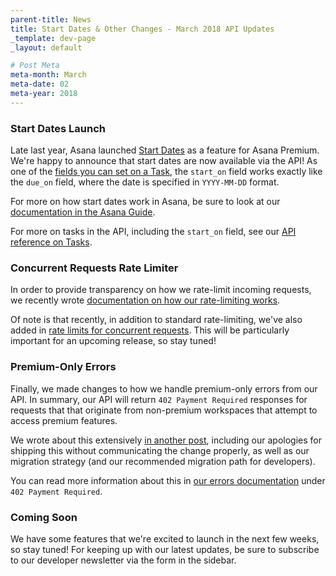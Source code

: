 ```yaml
---
parent-title: News
title: Start Dates & Other Changes - March 2018 API Updates
_template: dev-page
_layout: default

# Post Meta
meta-month: March
meta-date: 02
meta-year: 2018
---
```


### Start Dates Launch

Late last year, Asana launched [Start Dates][start_date_blog] as a feature for
Asana Premium. We're happy to announce that start dates are now
available via the API! As one of the [fields you can set on a
Task](/developers/api-reference/tasks), the `start_on` field works exactly like
the `due_on` field, where the date is specified in `YYYY-MM-DD` format.

For more on how start dates work in Asana, be sure to look at our
[documentation in the Asana Guide][start_dates].

For more on tasks in the API, including the `start_on` field, see our [API
reference on Tasks][tasks-api].

[tasks-api]: /developers/api-reference/tasks

[start_date_blog]: https://blog.asana.com/2017/10/add-start-dates-tasks-projects/
[start_dates]: /guide/help/premium/start-dates

### Concurrent Requests Rate Limiter

In order to provide transparency on how we rate-limit incoming requests, we
recently wrote [documentation on how our rate-limiting works][rate_limiting].

Of note is that recently, in addition to standard rate-limiting, we've also
added in [rate limits for concurrent requests][concurrent_limits].
This will be particularly important for an upcoming release, so stay tuned!

[rate_limiting]: /developers/documentation/getting-started/rate-limits
[concurrent_limits]: /developers/documentation/getting-started/rate-limits#concurrent

### Premium-Only Errors

Finally, we made changes to how we handle premium-only errors from our API. In
summary, our API will return `402 Payment Required` responses for requests that
that originate from non-premium workspaces that attempt to access premium
features.

We wrote about this extensively [in another
post](/developers/feed/premium-only-errors), including our
apologies for shipping this without communicating the change properly, as well
as our migration strategy (and our recommended migration path for
developers).

You can read more information about this in [our errors
documentation](/developers/documentation/getting-started/errors) under `402
Payment Required`.

### Coming Soon

We have some features that we're excited to launch in the next few weeks, so
stay tuned! For keeping up with our latest updates, be sure to subscribe to our
developer newsletter via the form in the sidebar.
